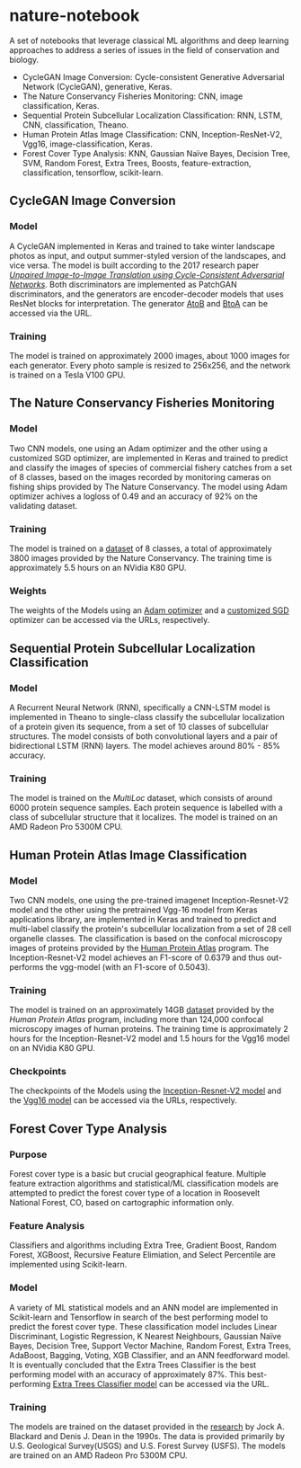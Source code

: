 # nature-notebook
A set of notebooks that leverage classical ML algorithms and deep learning approaches to address a series of issues in the field of conservation and biology.

* CycleGAN Image Conversion: Cycle-consistent Generative Adversarial Network (CycleGAN), generative, Keras.
* The Nature Conservancy Fisheries Monitoring: CNN, image classification, Keras.
* Sequential Protein Subcellular Localization Classification: RNN, LSTM, CNN, classification, Theano.
* Human Protein Atlas Image Classification: CNN, Inception-ResNet-V2, Vgg16, image-classification, Keras.
* Forest Cover Type Analysis: KNN, Gaussian Naïve Bayes, Decision Tree, SVM, Random Forest, Extra Trees, Boosts, feature-extraction, classification, tensorflow, scikit-learn.

## CycleGAN Image Conversion
### Model
A CycleGAN implemented in Keras and trained to take winter landscape photos as input, and output summer-styled version of the landscapes, and vice versa. The model is built according to the 2017 research paper [*Unpaired Image-to-Image Translation using Cycle-Consistent Adversarial Networks*](https://arxiv.org/abs/1703.10593). Both discriminators are implemented as PatchGAN discriminators, and the generators are encoder-decoder models that uses ResNet blocks for interpretation. The generator [AtoB](https://drive.google.com/file/d/1XFilejrifw9C-lapk-d1RVxEuuWgjQQm/view?usp=sharing) and [BtoA](https://drive.google.com/file/d/1w9tvC_XjQRpA5rTOGoVo-jgT2y62c1gY/view?usp=sharing) can be accessed via the URL.

### Training
The model is trained on approximately 2000 images, about 1000 images for each generator. Every photo sample is resized to 256x256, and the network is trained on a Tesla V100 GPU.


## The Nature Conservancy Fisheries Monitoring
### Model
Two CNN models, one using an Adam optimizer and the other using a customized SGD optimizer, are implemented in Keras and trained to predict and classify the images of species of commercial fishery catches from a set of 8 classes, based on the images recorded by monitoring cameras on fishing ships provided by The Nature Conservancy. The model using Adam optimizer achives a logloss of 0.49 and an accuracy of 92% on the validating dataset.

### Training
The model is trained on a [dataset](https://drive.google.com/file/d/1liKRmKdbabq5NZqaLYr7FZEq6BVBAIBS/view?usp=sharing) of 8 classes, a total of approximately 3800 images provided by the Nature Conservancy. The training time is approximately 5.5 hours on an NVidia K80 GPU.

### Weights 
The weights of the Models using an [Adam optimizer](https://drive.google.com/file/d/1dP1LCAm-hjWczF3joq5IqGQBJ5vWILTv/view?usp=sharing) and a [customized SGD](https://drive.google.com/file/d/1xbpDiAztdq7PEK6fG3GDcmoRy1yknJDj/view?usp=sharing) optimizer can be accessed via the URLs, respectively.


## Sequential Protein Subcellular Localization Classification
### Model
A Recurrent Neural Network (RNN), specifically a CNN-LSTM model is implemented in Theano to single-class classify the subcellular localization of a protein given its sequence, from a set of 10 classes of subcellular structures. The model consists of both convolutional layers and a pair of bidirectional LSTM (RNN) layers. The model achieves around 80% - 85% accuracy.

### Training
The model is trained on the *MultiLoc* dataset, which consists of around 6000 protein sequence samples. Each protein sequence is labelled with a class of subcellular structure that it localizes. The model is trained on an AMD Radeon Pro 5300M CPU.

## Human Protein Atlas Image Classification
### Model
Two CNN models, one using the pre-trained imagenet Inception-Resnet-V2 model and the other using the pretrained Vgg-16 model from Keras applications library, are implemented in Keras and trained to predict and multi-label classify the protein's subcellular localization from a set of 28 cell organelle classes. The classification is based on the confocal microscopy images of proteins provided by the [Human Protein Atlas](https://www.proteinatlas.org/) program. The Inception-Resnet-V2 model achieves an F1-score of 0.6379 and thus out-performs the vgg-model (with an F1-score of 0.5043).

### Training
The model is trained on an approximately 14GB [dataset](https://www.kaggle.com/c/human-protein-atlas-image-classification/data) provided by the *Human Protein Atlas* program, including more than 124,000 confocal microscopy images of human proteins. The training time is approximately 2 hours for the Inception-Resnet-V2 model and 1.5 hours for the Vgg16 model on an NVidia K80 GPU.

### Checkpoints
The checkpoints of the Models using the [Inception-Resnet-V2 model](https://drive.google.com/file/d/1saABuaSbW_-nGEQqzcLeO36s6aES10xB/view?usp=sharing) and the [Vgg16 model](https://drive.google.com/file/d/1zyAwpOU82lppnEsR6oJd2Jx0FqBuBZxU/view?usp=sharing) can be accessed via the URLs, respectively.

## Forest Cover Type Analysis
### Purpose
Forest cover type is a basic but crucial geographical feature. Multiple feature extraction algorithms and statistical/ML classification models are attempted to predict the forest cover type of a location in Roosevelt National Forest, CO, based on cartographic information only.

### Feature Analysis
Classifiers and algorithms including Extra Tree, Gradient Boost, Random Forest, XGBoost, Recursive Feature Elimiation, and Select Percentile are implemented using Scikit-learn.

### Model
A variety of ML statistical models and an ANN model are implemented in Scikit-learn and Tensorflow in search of the best performing model to predict the forest cover type. These classification model includes Linear Discriminant, Logistic Regression, K Nearest Neighbours, Gaussian Naïve Bayes, Decision Tree, Support Vector Machine, Random Forest, Extra Trees, AdaBoost, Bagging, Voting, XGB Classifier, and an ANN feedforward model. It is eventually concluded that the Extra Trees Classifier is the best performing model with an accuracy of approximately 87%. This best-performing [Extra Trees Classifier model](https://drive.google.com/file/d/1OEKXNf_lfz2F1oWW0eSy9BIOT5eQreMt/view?usp=sharing) can be accessed via the URL. 

### Training
The models are trained on the dataset provided in the [research](https://www.sciencedirect.com/science/article/pii/S0168169999000460) by Jock A. Blackard and Denis J. Dean in the 1990s. The data is provided primarily by U.S. Geological Survey(USGS) and U.S. Forest Survey (USFS). The models are trained on an AMD Radeon Pro 5300M CPU. 
